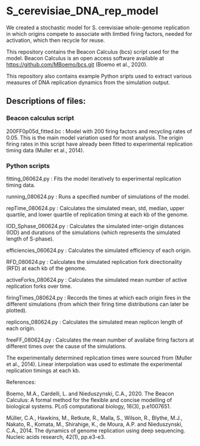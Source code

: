 # S_cerevisiae_DNA_rep_model

We created a stochastic model for S. cerevisiae whole-genome replication in which origins compete to associate with limtted firing factors, needed for activation, which then recycle for reuse.

This repository contains the Beacon Calculus (bcs) script used for the model. Beacon Calculus is an open access software available at https://github.com/MBoemo/bcs.git (Boemo et al., 2020). 

This repository also contains example Python sripts used to extract various measures of DNA replication dynamics from the simulation output.

## Descriptions of files:

### Beacon calculus script

200FF0p05d_fitted.bc : Model with 200 firing factors and recycling rates of 0.05. This is the main model variation used for most analysis. The origin firing rates in this script have already been fitted to experimental replication timing data (Muller et al., 2014).

### Python scripts

fitting_060624.py : Fits the model iteratively to experimental replication timing data.

running_080624.py : Runs a specified number of simulations of the model.

repTime_080624.py : Calculates the simulated mean, std, median, upper quartile, and lower quartile of replication timing at each kb of the genome.

IOD_Sphase_060624.py : Calculates the simulated inter-origin distances (IOD) and durations of the simulations (which represents the simulated length of S-phase).

efficiencies_060624.py : Calculates the simulated efficiency of each origin.

RFD_080624.py : Calculates the simulated replication fork directionality (RFD) at each kb of the genome.

activeForks_080624.py : Calculates the simulated mean number of active replication forks over time.

firingTimes_080624.py : Records the times at which each origin fires in the different simulations (from which their firing time distributions can later be plotted).

replicons_080624.py : Calculates the simulated mean replicon length of each origin.

freeFF_080624.py : Calculates the mean number of availabe firing factors at different times over the cause of the simulations.


The experimentally determined replication times were sourced from (Muller et al., 2014). Linear interpolation was used to estimate the experimental replication timings at each kb.

References:

Boemo, M.A., Cardelli, L. and Nieduszynski, C.A., 2020. The Beacon Calculus: A formal method for the flexible and concise modelling of biological systems. PLoS computational biology, 16(3), p.e1007651.

Müller, C.A., Hawkins, M., Retkute, R., Malla, S., Wilson, R., Blythe, M.J., Nakato, R., Komata, M., Shirahige, K., de Moura, A.P. and Nieduszynski, C.A., 2014. The dynamics of genome replication using deep sequencing. Nucleic acids research, 42(1), pp.e3-e3.
